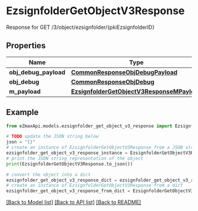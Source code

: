 # EzsignfolderGetObjectV3Response

Response for GET /3/object/ezsignfolder/{pkiEzsignfolderID}

## Properties

Name | Type | Description | Notes
------------ | ------------- | ------------- | -------------
**obj_debug_payload** | [**CommonResponseObjDebugPayload**](CommonResponseObjDebugPayload.md) |  | 
**obj_debug** | [**CommonResponseObjDebug**](CommonResponseObjDebug.md) |  | [optional] 
**m_payload** | [**EzsignfolderGetObjectV3ResponseMPayload**](EzsignfolderGetObjectV3ResponseMPayload.md) |  | 

## Example

```python
from eZmaxApi.models.ezsignfolder_get_object_v3_response import EzsignfolderGetObjectV3Response

# TODO update the JSON string below
json = "{}"
# create an instance of EzsignfolderGetObjectV3Response from a JSON string
ezsignfolder_get_object_v3_response_instance = EzsignfolderGetObjectV3Response.from_json(json)
# print the JSON string representation of the object
print(EzsignfolderGetObjectV3Response.to_json())

# convert the object into a dict
ezsignfolder_get_object_v3_response_dict = ezsignfolder_get_object_v3_response_instance.to_dict()
# create an instance of EzsignfolderGetObjectV3Response from a dict
ezsignfolder_get_object_v3_response_from_dict = EzsignfolderGetObjectV3Response.from_dict(ezsignfolder_get_object_v3_response_dict)
```
[[Back to Model list]](../README.md#documentation-for-models) [[Back to API list]](../README.md#documentation-for-api-endpoints) [[Back to README]](../README.md)


